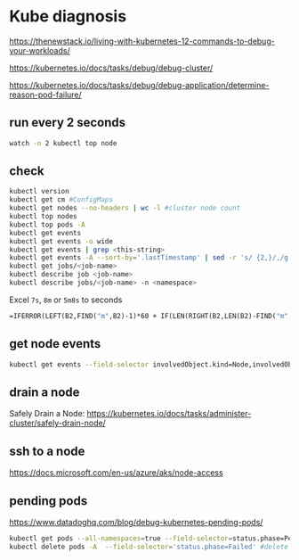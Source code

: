 # Kube diagnosis
https://thenewstack.io/living-with-kubernetes-12-commands-to-debug-your-workloads/

https://kubernetes.io/docs/tasks/debug/debug-cluster/

https://kubernetes.io/docs/tasks/debug/debug-application/determine-reason-pod-failure/

## run every 2 seconds
```sh
watch -n 2 kubectl top node
```

## check
```sh
kubectl version
kubectl get cm #ConfigMaps
kubectl get nodes --no-headers | wc -l #cluster node count
kubectl top nodes
kubectl top pods -A
kubectl get events
kubectl get events -o wide
kubectl get events | grep <this-string>
kubectl get events -A --sort-by='.lastTimestamp' | sed -r 's/ {2,}/,/g' > /mnt/c/tmp/aks_events.csv #fixed col to csv
kubectl get jobs/<job-name>
kubectl describe job <job-name>
kubectl describe jobs/<job-name> -n <namespace>
```

Excel `7s`, `8m` or `5m8s` to seconds
```vb
=IFERROR(LEFT(B2,FIND("m",B2)-1)*60 + IF(LEN(RIGHT(B2,LEN(B2)-FIND("m",B2)))=0, 0, LEFT(RIGHT(B2,LEN(B2)-FIND("m",B2)), LEN(RIGHT(B2,LEN(B2)-FIND("m",B2)))-1)), LEFT(B2,FIND("s",B2)-1))
```

## get node events
```sh
kubectl get events --field-selector involvedObject.kind=Node,involvedObject.name=<node-name> --sort-by=.metadata.creationTimestamp
```

## drain a node
Safely Drain a Node:
https://kubernetes.io/docs/tasks/administer-cluster/safely-drain-node/

## ssh to a node
https://docs.microsoft.com/en-us/azure/aks/node-access

## pending pods
https://www.datadoghq.com/blog/debug-kubernetes-pending-pods/
```sh
kubectl get pods --all-namespaces=true --field-selector=status.phase=Pending
kubectl delete pods -A  --field-selector='status.phase=Failed' #delete failed pods
```
